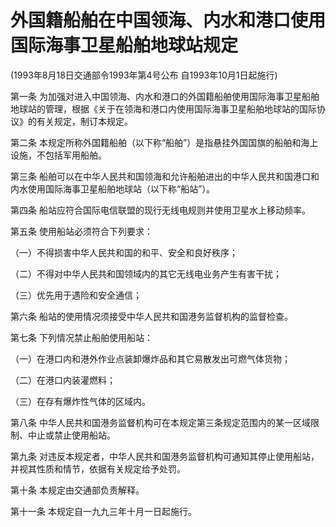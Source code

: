 # 外国籍船舶在中国领海、内水和港口使用国际海事卫星船舶地球站规定

(1993年8月18日交通部令1993年第4号公布 自1993年10月1日起施行)


第一条 为加强对进入中国领海、内水和港口的外国籍船舶使用国际海事卫星船舶地球站的管理，根据《关于在领海和港口内使用国际海事卫星船舶地球站的国际协议》的有关规定，制订本规定。

第二条 本规定所称外国籍船舶（以下称“船舶”）是指悬挂外国国旗的船舶和海上设施，不包括军用船舶。

第三条 船舶可以在中华人民共和国领海和允许船舶进出的中华人民共和国港口和内水使用国际海事卫星船舶地球站（以下称“船站”）。

第四条 船站应符合国际电信联盟的现行无线电规则并使用卫星水上移动频率。

第五条 使用船站必须符合下列要求：

（一）不得损害中华人民共和国的和平、安全和良好秩序；

（二）不得对中华人民共和国领域内的其它无线电业务产生有害干扰；

（三）优先用于遇险和安全通信；

第六条 船站的使用情况须接受中华人民共和国港务监督机构的监督检查。

第七条 下列情况禁止船舶使用船站：

（一）在港口内和港外作业点装卸爆炸品和其它易散发出可燃气体货物；

（二）在港口内装灌燃料；

（三）在存有爆炸性气体的区域内。

第八条 中华人民共和国港务监督机构可在本规定第三条规定范围内的某一区域限制、中止或禁止使用船站。

第九条 对违反本规定者，中华人民共和国港务监督机构可通知其停止使用船站，并视其性质和情节，依据有关规定给予处罚。

第十条 本规定由交通部负责解释。

第十一条 本规定自一九九三年十月一日起施行。